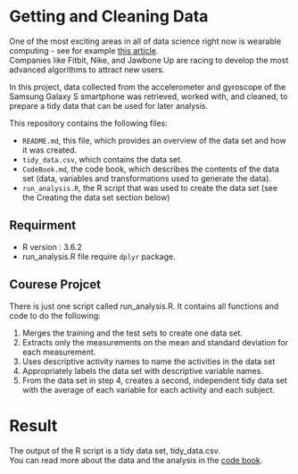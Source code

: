 # Getting and Cleaning Data
One of the most exciting areas in all of data science right now is wearable computing - see for example [this article](http://archive.ics.uci.edu/ml/datasets/Human+Activity+Recognition+Using+Smartphones). <br>Companies like Fitbit, Nike, and Jawbone Up are racing to develop the most advanced algorithms to attract new users.

In this project, data collected from the accelerometer and gyroscope of the Samsung Galaxy S smartphone was retrieved, worked with, and cleaned, to prepare a tidy data that can be used for later analysis.

This repository contains the following files:

* <code>README.md</code>, this file, which provides an overview of the data set and how it was created.
* <code>tidy_data.csv</code>, which contains the data set.
* <code>CodeBook.md</code>, the code book, which describes the contents of the data set (data, variables and transformations used to generate the data).
* <code>run_analysis.R</code>, the R script that was used to create the data set (see the Creating the data set section below)

## Requirment
* R version : 3.6.2
* run_analysis.R file require <code>dplyr</code> package.

## Courese Projcet
There is just one script called run_analysis.R. It contains all functions and code to do the following:

1. Merges the training and the test sets to create one data set.
2. Extracts only the measurements on the mean and standard deviation for each measurement.
3. Uses descriptive activity names to name the activities in the data set
5. Appropriately labels the data set with descriptive variable names.
5. From the data set in step 4, creates a second, independent tidy data set with the average of each variable for each activity and each subject.

# Result
The output of the R script is a tidy data set, tidy_data.csv. <br>You can read more about the data and the analysis in the [code book](https://github.com/joon3007/Cleaning-data/blob/master/CodeBook.md).
